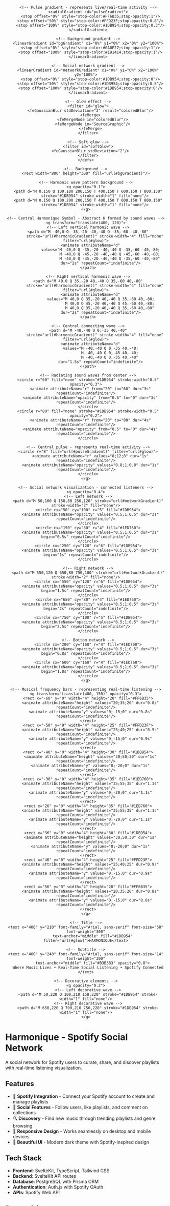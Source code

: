 <div align="center">
  <svg width="800" height="300" viewBox="0 0 800 300" xmlns="http://www.w3.org/2000/svg">
    <defs>
      <!-- Harmonic gradient - represents musical harmony -->
      <linearGradient id="harmonicGradient" x1="0%" y1="0%" x2="100%" y2="0%">
        <stop offset="0%" style="stop-color:#1DB954;stop-opacity:0.8">
          <animate attributeName="stop-opacity" values="0.8;1;0.8" dur="3s" repeatCount="indefinite"/>
        </stop>
        <stop offset="50%" style="stop-color:#1ED760;stop-opacity:1"/>
        <stop offset="100%" style="stop-color:#1DB954;stop-opacity:0.8">
          <animate attributeName="stop-opacity" values="0.8;1;0.8" dur="3s" repeatCount="indefinite"/>
        </stop>
      </linearGradient>

      <!-- Pulse gradient - represents live/real-time activity -->
      <radialGradient id="pulseGradient">
        <stop offset="0%" style="stop-color:#FF6B35;stop-opacity:1"/>
        <stop offset="50%" style="stop-color:#FFD23F;stop-opacity:0.8"/>
        <stop offset="100%" style="stop-color:#1DB954;stop-opacity:0.3"/>
      </radialGradient>

      <!-- Background gradient -->
      <linearGradient id="bgGradient" x1="0%" y1="0%" x2="0%" y2="100%">
        <stop offset="0%" style="stop-color:#0A0E27;stop-opacity:1"/>
        <stop offset="100%" style="stop-color:#191414;stop-opacity:1"/>
      </linearGradient>

      <!-- Social network gradient -->
      <linearGradient id="networkGradient" x1="0%" y1="0%" x2="100%" y2="100%">
        <stop offset="0%" style="stop-color:#1DB954;stop-opacity:0"/>
        <stop offset="50%" style="stop-color:#1DB954;stop-opacity:0.5"/>
        <stop offset="100%" style="stop-color:#1DB954;stop-opacity:0"/>
      </linearGradient>

      <!-- Glow effect -->
      <filter id="glow">
        <feGaussianBlur stdDeviation="3" result="coloredBlur"/>
        <feMerge>
          <feMergeNode in="coloredBlur"/>
          <feMergeNode in="SourceGraphic"/>
        </feMerge>
      </filter>

      <!-- Soft glow -->
      <filter id="softGlow">
        <feGaussianBlur stdDeviation="2"/>
      </filter>
    </defs>

    <!-- Background -->
    <rect width="800" height="300" fill="url(#bgGradient)"/>

    <!-- Harmonic wave pattern background -->
    <g opacity="0.1">
      <path d="M 0,150 Q 100,100 200,150 T 400,150 T 600,150 T 800,150"
            stroke="#1DB954" stroke-width="1" fill="none"/>
      <path d="M 0,150 Q 100,200 200,150 T 400,150 T 600,150 T 800,150"
            stroke="#1DB954" stroke-width="1" fill="none"/>
    </g>

    <!-- Central Harmonique Symbol - Abstract H formed by sound waves -->
    <g transform="translate(400, 120)">
      <!-- Left vertical harmonic wave -->
      <path d="M -40,0 Q -35,-20 -40,-40 Q -35,-60 -40,-80"
            stroke="url(#harmonicGradient)" stroke-width="4" fill="none" filter="url(#glow)">
        <animate attributeName="d"
                 values="M -40,0 Q -35,-20 -40,-40 Q -35,-60 -40,-80;
                         M -40,0 Q -45,-20 -40,-40 Q -45,-60 -40,-80;
                         M -40,0 Q -35,-20 -40,-40 Q -35,-60 -40,-80"
                 dur="2s" repeatCount="indefinite"/>
      </path>

      <!-- Right vertical harmonic wave -->
      <path d="M 40,0 Q 35,-20 40,-40 Q 35,-60 40,-80"
            stroke="url(#harmonicGradient)" stroke-width="4" fill="none" filter="url(#glow)">
        <animate attributeName="d"
                 values="M 40,0 Q 35,-20 40,-40 Q 35,-60 40,-80;
                         M 40,0 Q 45,-20 40,-40 Q 45,-60 40,-80;
                         M 40,0 Q 35,-20 40,-40 Q 35,-60 40,-80"
                 dur="2s" repeatCount="indefinite"/>
      </path>

      <!-- Central connecting wave -->
      <path d="M -40,-40 Q 0,-35 40,-40"
            stroke="url(#harmonicGradient)" stroke-width="4" fill="none" filter="url(#glow)">
        <animate attributeName="d"
                 values="M -40,-40 Q 0,-35 40,-40;
                         M -40,-40 Q 0,-45 40,-40;
                         M -40,-40 Q 0,-35 40,-40"
                 dur="1.5s" repeatCount="indefinite"/>
      </path>

      <!-- Radiating sound waves from center -->
      <circle r="60" fill="none" stroke="#1DB954" stroke-width="0.5" opacity="0.3">
        <animate attributeName="r" from="20" to="60" dur="3s" repeatCount="indefinite"/>
        <animate attributeName="opacity" from="0.6" to="0" dur="3s" repeatCount="indefinite"/>
      </circle>
      <circle r="80" fill="none" stroke="#1DB954" stroke-width="0.5" opacity="0.2">
        <animate attributeName="r" from="20" to="80" dur="4s" repeatCount="indefinite"/>
        <animate attributeName="opacity" from="0.5" to="0" dur="4s" repeatCount="indefinite"/>
      </circle>

      <!-- Central pulse - represents real-time activity -->
      <circle r="8" fill="url(#pulseGradient)" filter="url(#glow)">
        <animate attributeName="r" values="8;12;8" dur="1s" repeatCount="indefinite"/>
        <animate attributeName="opacity" values="0.8;1;0.8" dur="1s" repeatCount="indefinite"/>
      </circle>
    </g>

    <!-- Social network visualization - connected listeners -->
    <g opacity="0.4">
      <!-- Left network -->
      <path d="M 50,100 Q 150,80 250,120" stroke="url(#networkGradient)" stroke-width="2" fill="none"/>
      <circle cx="50" cy="100" r="5" fill="#1DB954">
        <animate attributeName="opacity" values="0.5;1;0.5" dur="3s" repeatCount="indefinite"/>
      </circle>
      <circle cx="150" cy="80" r="4" fill="#1ED760">
        <animate attributeName="opacity" values="0.5;1;0.5" dur="3s" begin="0.5s" repeatCount="indefinite"/>
      </circle>
      <circle cx="250" cy="120" r="6" fill="#1DB954">
        <animate attributeName="opacity" values="0.5;1;0.5" dur="3s" begin="1s" repeatCount="indefinite"/>
      </circle>

      <!-- Right network -->
      <path d="M 550,120 Q 650,80 750,100" stroke="url(#networkGradient)" stroke-width="2" fill="none"/>
      <circle cx="550" cy="120" r="6" fill="#1DB954">
        <animate attributeName="opacity" values="0.5;1;0.5" dur="3s" begin="1.5s" repeatCount="indefinite"/>
      </circle>
      <circle cx="650" cy="80" r="4" fill="#1ED760">
        <animate attributeName="opacity" values="0.5;1;0.5" dur="3s" begin="2s" repeatCount="indefinite"/>
      </circle>
      <circle cx="750" cy="100" r="5" fill="#1DB954">
        <animate attributeName="opacity" values="0.5;1;0.5" dur="3s" begin="2.5s" repeatCount="indefinite"/>
      </circle>

      <!-- Bottom network -->
      <circle cx="200" cy="160" r="4" fill="#1ED760">
        <animate attributeName="opacity" values="0.5;1;0.5" dur="3s" begin="0.8s" repeatCount="indefinite"/>
      </circle>
      <circle cx="600" cy="160" r="4" fill="#1ED760">
        <animate attributeName="opacity" values="0.5;1;0.5" dur="3s" begin="1.8s" repeatCount="indefinite"/>
      </circle>
    </g>

    <!-- Musical frequency bars - representing real-time listening -->
    <g transform="translate(400, 150)" opacity="0.3">
      <rect x="-60" y="0" width="4" height="20" fill="#FF6B35">
        <animate attributeName="height" values="20;35;20" dur="0.8s" repeatCount="indefinite"/>
        <animate attributeName="y" values="0;-15;0" dur="0.8s" repeatCount="indefinite"/>
      </rect>
      <rect x="-50" y="0" width="4" height="25" fill="#FFD23F">
        <animate attributeName="height" values="25;40;25" dur="0.9s" repeatCount="indefinite"/>
        <animate attributeName="y" values="0;-15;0" dur="0.9s" repeatCount="indefinite"/>
      </rect>
      <rect x="-40" y="0" width="4" height="30" fill="#1DB954">
        <animate attributeName="height" values="30;50;30" dur="1s" repeatCount="indefinite"/>
        <animate attributeName="y" values="0;-20;0" dur="1s" repeatCount="indefinite"/>
      </rect>
      <rect x="-30" y="0" width="4" height="35" fill="#1ED760">
        <animate attributeName="height" values="35;55;35" dur="1.1s" repeatCount="indefinite"/>
        <animate attributeName="y" values="0;-20;0" dur="1.1s" repeatCount="indefinite"/>
      </rect>
      <rect x="26" y="0" width="4" height="35" fill="#1ED760">
        <animate attributeName="height" values="35;55;35" dur="1.1s" repeatCount="indefinite"/>
        <animate attributeName="y" values="0;-20;0" dur="1.1s" repeatCount="indefinite"/>
      </rect>
      <rect x="36" y="0" width="4" height="30" fill="#1DB954">
        <animate attributeName="height" values="30;50;30" dur="1s" repeatCount="indefinite"/>
        <animate attributeName="y" values="0;-20;0" dur="1s" repeatCount="indefinite"/>
      </rect>
      <rect x="46" y="0" width="4" height="25" fill="#FFD23F">
        <animate attributeName="height" values="25;40;25" dur="0.9s" repeatCount="indefinite"/>
        <animate attributeName="y" values="0;-15;0" dur="0.9s" repeatCount="indefinite"/>
      </rect>
      <rect x="56" y="0" width="4" height="20" fill="#FF6B35">
        <animate attributeName="height" values="20;35;20" dur="0.8s" repeatCount="indefinite"/>
        <animate attributeName="y" values="0;-15;0" dur="0.8s" repeatCount="indefinite"/>
      </rect>
    </g>

    <!-- Title -->
    <text x="400" y="210" font-family="Arial, sans-serif" font-size="58" font-weight="300"
          text-anchor="middle" fill="#1DB954" filter="url(#glow)">HARMONIQUE</text>

    <!-- Subtitle -->
    <text x="400" y="240" font-family="Arial, sans-serif" font-size="14" font-weight="300"
          text-anchor="middle" fill="#B3B3B3" opacity="0.8">
      Where Music Lives • Real-Time Social Listening • Spotify Connected
    </text>

    <!-- Decorative elements -->
    <g opacity="0.2">
      <!-- Left decorative wave -->
      <path d="M 50,220 Q 100,210 150,220" stroke="#1DB954" stroke-width="1" fill="none"/>
      <!-- Right decorative wave -->
      <path d="M 650,220 Q 700,210 750,220" stroke="#1DB954" stroke-width="1" fill="none"/>
    </g>
  </svg>
</div>

# Harmonique - Spotify Social Network

A social network for Spotify users to curate, share, and discover playlists with real-time listening visualization.

## Features

- 🎵 **Spotify Integration** - Connect your Spotify account to create and manage playlists
- 👥 **Social Features** - Follow users, like playlists, and comment on collections
- 🔍 **Discovery** - Find new music through trending playlists and genre browsing
- 📱 **Responsive Design** - Works seamlessly on desktop and mobile devices
- 🎨 **Beautiful UI** - Modern dark theme with Spotify-inspired design

## Tech Stack

- **Frontend**: SvelteKit, TypeScript, Tailwind CSS
- **Backend**: SvelteKit API routes
- **Database**: PostgreSQL with Prisma ORM
- **Authentication**: Auth.js with Spotify OAuth
- **APIs**: Spotify Web API

## Prerequisites

- Node.js 18+
- PostgreSQL database
- Spotify App credentials

## Setup

1. **Clone the repository**
   ```bash
   git clone https://github.com/yourusername/harmonique.git
   cd harmonique
   ```

2. **Install dependencies**
   ```bash
   npm install
   ```

3. **Set up environment variables**

   Create a `.env` file with your credentials:
   ```env
   # Spotify OAuth
   AUTH_SPOTIFY_ID="your-spotify-client-id"
   AUTH_SPOTIFY_SECRET="your-spotify-client-secret"

   # Auth.js
   AUTH_SECRET="generate-a-secret-here"
   AUTH_TRUST_HOST=true

   # Database
   DATABASE_URL="postgresql://user:password@localhost:5432/harmonique?schema=public"

   # Application
   PUBLIC_BASE_URL="http://localhost:5173"
   ```

4. **Set up the database**
   ```bash
   # Generate Prisma client
   npx prisma generate

   # Run migrations
   npx prisma migrate dev
   ```

5. **Configure Spotify App**

   In your Spotify App settings at [https://developer.spotify.com/dashboard](https://developer.spotify.com/dashboard), add these redirect URIs:

   For local development:
   ```
   http://localhost:5174/auth/callback/spotify
   ```

   For production (harmonique.ouchwowboing.io):
   ```
   https://harmonique.ouchwowboing.io/auth/callback/spotify
   ```

6. **Start the development server**
   ```bash
   npm run dev
   ```

   Visit [http://localhost:5173](http://localhost:5173)

## Project Structure

```
harmonique/
├── src/
│   ├── app.html          # HTML template
│   ├── app.css           # Global styles
│   ├── auth.ts           # Auth configuration
│   ├── hooks.server.ts   # Server hooks
│   ├── lib/
│   │   ├── components/   # Reusable components
│   │   ├── db.ts        # Database client
│   │   └── spotify.ts   # Spotify API wrapper
│   └── routes/
│       ├── api/         # API endpoints
│       ├── auth/        # Auth pages
│       ├── playlists/   # Playlist pages
│       ├── profile/     # User profile
│       └── discover/    # Discovery page
├── prisma/
│   └── schema.prisma    # Database schema
├── static/              # Static assets
└── package.json        # Dependencies
```

## Database Schema

The app uses the following main models:
- **User** - Spotify users with profiles
- **Playlist** - User-created playlists
- **Track** - Songs in playlists
- **Follow** - User following relationships
- **Like** - Playlist likes
- **Comment** - Playlist comments
- **Tag** - Genre/mood tags

## Available Scripts

- `npm run dev` - Start development server
- `npm run build` - Build for production
- `npm run preview` - Preview production build
- `npm run check` - Type checking
- `npx prisma studio` - Open database GUI

## Contributing

Contributions are welcome! Please feel free to submit a Pull Request.

## License

MIT